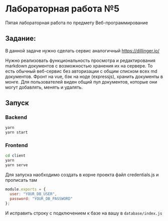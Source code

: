 # Лабораторная работа №5
Пятая лабораторная работа по предмету Веб-программирование

## Задание:
В данной задаче нужно сделать сервис аналогичный https://dillinger.io/

Нужно реализовать функциональность просмотра и редактирования markdown документов с возможностью хранения их на сервере. То есть обычный веб-сервис без авторизации с общим списком всех md документов. Фронт на vue, бэк на ноде (expressjs), хранить документы в монге. Для пользователей виден общий пул документов, которые они могут добавлять, менять и удалять.

## Запуск

### Backend
```sh
yarn
yarn start
```

### Frontend
```sh
cd client
yarn
yarn serve
```
Для запуска наобходимо создать в корне проекта файл credentials.js и прописать там 
```js
module.exports = {
  user: "YOUR_DB_USER",
  password: "YOUR_DB_PASSWORD"
};
```
И исправить строку с подключением к базе на вашу в ```database/index.js```

